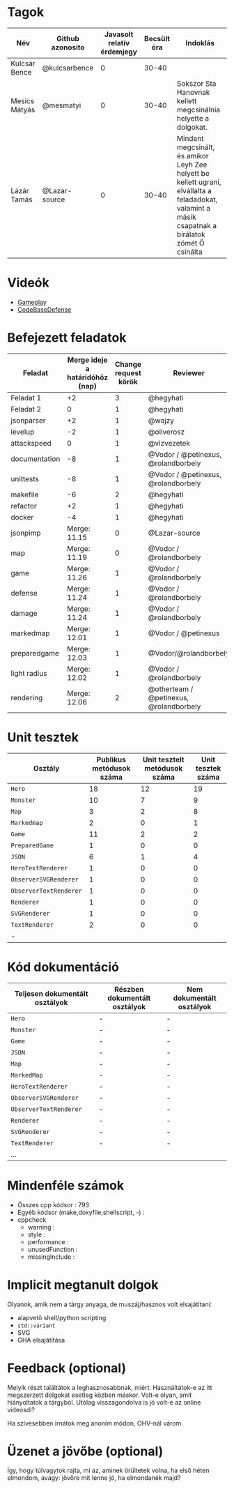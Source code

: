 # Tagok

| Név | Github azonosito  | Javasolt relatív érdemjegy | Becsült óra | Indoklás  | 
| --- | ---- | --- | ------------------ | --------- |
| Kulcsár Bence | @kulcsarbence | 0 | 30-40 |  |
| Mesics Mátyás | @mesmatyi | 0 | 30-40 | Sokszor Sta Hanovnak kellett megcsinálnia helyette a dolgokat. |
| Lázár Tamás | @Lazar-source | 0 | 30-40 | Mindent megcsinált, és amikor Leyh Zee helyett be kellett ugrani, elvállalta a feladadokat, valamint a másik csapatnak a bírálatok zömét Ő csinálta |


# Videók

 - [Gameplay](/videos/gameplay.mp4)
 - [CodeBaseDefense](/videos/codebasedefense.mp4)

# Befejezett feladatok

| Feladat | Merge ideje a határidóhöz (nap) | Change request körök | Reviewer | 
| ------- | ------------------------------- | -------------------- | -------- |
| Feladat 1 | +2 | 3 | @hegyhati | 
| Feladat 2 | 0 | 1 | @hegyhati |
| jsonparser | +2 | 1 | @wajzy |
| levelup | -2 | 1 | @oliverosz |
| attackspeed | 0 | 1 | @vizvezetek |
| documentation | -8 | 1 | @Vodor / @petinexus, @rolandborbely |
| unittests | -8 | 1 | @Vodor / @petinexus, @rolandborbely  |
| makefile | -6 | 2 | @hegyhati |
| refactor | +2 | 1 | @hegyhati |
| docker | -4 | 1 | @hegyhati |
| jsonpimp | Merge: 11.15 | 0 | @Lazar-source |
| map | Merge: 11.19 | 0 | @Vodor /  @rolandborbely |
| game | Merge: 11.26 | 1 | @Vodor / @rolandborbely |
| defense | Merge: 11.24 | 1 | @Vodor / @rolandborbely |
| damage | Merge: 11.24 | 1 | @Vodor / @rolandborbely  |
| markedmap | Merge: 12.01 | 1 | @Vodor / @petinexus |
| preparedgame | Merge: 12.03| 1 | @Vodor/@rolandborbely
| light radius | Merge: 12.02 | 1 | @Vodor / @rolandborbely |
| rendering | Merge: 12.06 | 2 | @otherteam / @petinexus, @rolandborbely |

# Unit tesztek

| Osztály | Publikus metódusok száma | Unit tesztelt metódusok száma | Unit tesztek száma |
| --- | --- | --- | --- |
| `Hero` | 18 | 12 | 19 | 
| `Monster` | 10 | 7 | 9 |
| `Map` | 3 | 2 | 8 |
| `Markedmap` | 2 | 0 | 1|
| `Game` | 11 | 2 | 2 |
| `PreparedGame` | 1 | 0 | 0 |
| `JSON` | 6| 1 | 4 |
| `HeroTextRenderer` | 1 | 0 | 0 |
| `ObserverSVGRenderer` | 1 | 0 | 0 |
| `ObserverTextRenderer` | 1 | 0 | 0 |
| `Renderer` | 1 | 0 | 0 |
| `SVGRenderer` | 1 | 0 | 0 |
| `TextRenderer` | 2 | 0 | 0 |
| - |

# Kód dokumentáció

| Teljesen dokumentált osztályok | Részben dokumentált osztályok | Nem dokumentált osztályok |
| --- | --- | --- |  
| `Hero` |  -|  -  |  
| `Monster` | - | - |  
| `Game` | - | - | 
| `JSON` | - | - | 
| `Map` | - |- | 
| `MarkedMap` | - | - | 
| `HeroTextRenderer`| - | - | 
| `ObserverSVGRenderer`| - |  - | 
| `ObserverTextRenderer`| - | - | 
| `Renderer`| - | - | 
| `SVGRenderer`| - | - | 
| `TextRenderer`| - | - | 
| ... |


# Mindenféle számok

 - Összes cpp kódsor  : 793 
 - Egyéb kódsor (make,doxyfile,shellscript, -) :
 - cppcheck
   - warning :
   - style :
   - performance :
   - unusedFunction : 
   - missingInclude : 

# Implicit megtanult dolgok
Olyanok, amik nem a tárgy anyaga, de muszáj/hasznos volt elsajátítani:
 - alapvető shell/python scripting
 - `std::variant`
 - SVG
 - GHA elsajátítása

# Feedback (optional)

Melyik részt találtátok a leghasznosabbnak, miért. Használtátok-e az itt megszerzett dolgokat esetleg közben máskor. Volt-e olyan, amit hiányoltatok a tárgyból. Utólag visszagondolva is jó volt-e az online videósdi?

Ha szívesebben írnátok meg anoním módon, OHV-nál várom.

# Üzenet a jövőbe (optional)

Így, hogy túlvagytok rajta, mi az, aminek örültetek volna, ha első héten elmondom, avagy: jövőre mit lenne jó, ha elmondanék majd?
